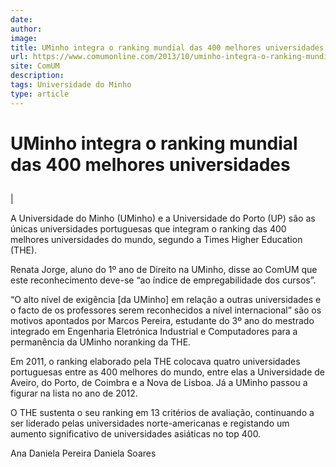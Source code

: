 ```yaml
---
date: 
author: 
image: 
title: UMinho integra o ranking mundial das 400 melhores universidades
url: https://www.comumonline.com/2013/10/uminho-integra-o-ranking-mundial-das-400-melhores-universidades/
site: ComUM
description: 
tags: Universidade do Minho
type: article
---
```



# UMinho integra o ranking mundial das 400 melhores universidades

## 

| 

A Universidade do Minho (UMinho) e a Universidade do Porto (UP) são as únicas universidades portuguesas que integram o ranking das 400 melhores universidades do mundo, segundo a Times Higher Education (THE).

Renata Jorge, aluno do 1º ano de Direito na UMinho, disse ao ComUM que este reconhecimento deve-se “ao índice de empregabilidade dos cursos”.

“O alto nível de exigência [da UMinho] em relação a outras universidades e o facto de os professores serem reconhecidos a nível internacional” são os motivos apontados por Marcos Pereira, estudante do 3º ano do mestrado integrado em Engenharia Eletrónica Industrial e Computadores para a permanência da UMinho noranking da THE.

Em 2011, o ranking elaborado pela THE colocava quatro universidades portuguesas entre as 400 melhores do mundo, entre elas a Universidade de Aveiro, do Porto, de Coimbra e a Nova de Lisboa. Já a UMinho passou a figurar na lista no ano de 2012.

O THE sustenta o seu ranking em 13 critérios de avaliação, continuando a ser liderado pelas universidades norte-americanas e registando um aumento significativo de universidades asiáticas no top 400.

Ana Daniela Pereira
Daniela Soares
